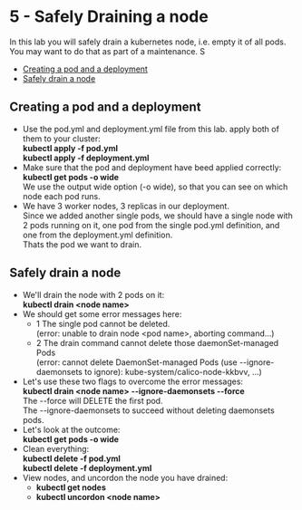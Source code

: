 # 5 - Safely Draining a node

In this lab you will safely drain a kubernetes node, i.e. empty it of all pods.  
You may want to do that as part of a maintenance.  S

- [Creating a pod and a deployment](#Creating-a-pod-and-a-deployment)
- [Safely drain a node](#Safely-drain-a-node)

## Creating a pod and a deployment

- Use the pod.yml and deployment.yml file from this lab.
apply both of them to your cluster:  
**kubectl apply -f pod.yml**  
**kubectl apply -f deployment.yml**
- Make sure that the pod and deployment have beed applied correctly:
**kubectl get pods -o wide**  
We use the output wide option (-o wide), so that you can see on which node each pod runs.
- We have 3 worker nodes, 3 replicas in our deployment.  
Since we added another single pods, we should have a single node with 2 pods running on it, one pod from the single pod.yml definition, and one from the deployment.yml definition.  
Thats the pod we want to drain.  

## Safely drain a node

- We'll drain the node with 2 pods on it:  
**kubectl drain \<node name\>**
- We should get some error messages here:  
  - 1 The single pod cannot be deleted.  
      (error: unable to drain node \<pod name\>, aborting command...)  
  - 2 The drain command cannot delete those daemonSet-managed Pods  
  (error: cannot delete DaemonSet-managed Pods (use --ignore-daemonsets to ignore): kube-system/calico-node-kkbvv, ...)  
- Let's use these two flags to overcome the error messages:  
**kubectl drain \<node name\> --ignore-daemonsets --force**  
The --force will DELETE the first pod.  
The --ignore-daemonsets to succeed without deleting daemonsets pods.  
- Let's look at the outcome:  
**kubectl get pods -o wide**  
- Clean everything:  
**kubectl delete -f pod.yml**  
**kubectl delete -f deployment.yml**
- View nodes, and uncordon the node you have drained:
  - **kubectl get nodes**
  - **kubectl uncordon \<node name\>**
  

